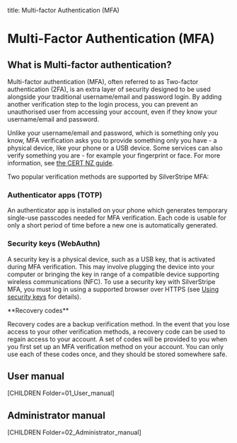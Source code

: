 title: Multi-factor Authentication (MFA)

# Multi-Factor Authentication (MFA)

## What is Multi-factor authentication?

Multi-factor authentication (MFA), often referred to as Two-factor
authentication (2FA), is an extra layer of security designed to be used
alongside your traditional username/email and password login. By adding another
verification step to the login process, you can prevent an unauthorised user
from accessing your account, even if they know your username/email and password.

Unlike your username/email and password, which is something only you know, MFA
verification asks you to provide something only you have - a physical device,
like your phone or a USB device. Some services can also verify something you
are - for example your fingerprint or face. For more information, see
[the CERT NZ guide](https://www.cert.govt.nz/individuals/guides/getting-started-with-cyber-security/two-factor-authentication/).

Two popular verification methods are supported by SilverStripe MFA:

### Authenticator apps (TOTP)

An authenticator app is installed on your phone which generates temporary
single-use passcodes needed for MFA verification. Each code is usable for only a
short period of time before a new one is automatically generated.

### Security keys (WebAuthn)

A security key is a physical device, such as a USB key, that is activated during
MFA verification. This may involve plugging the device into your computer or
bringing the key in range of a compatible device supporting wireless
communications (NFC). To use a security key with SilverStripe MFA, you must log
in using a supported browser over HTTPS
(see [Using security keys](user_manual/using_security_keys) for details).

<div class="hint" markdown="1">
**Recovery codes**

Recovery codes are a backup verification method. In the event that you lose
access to your other verification methods, a recovery code can be used to
regain access to your account. A set of codes will be provided to you when you
first set up an MFA verification method on your account. You can only use each
of these codes once, and they should be stored somewhere safe.
</div>

## User manual

[CHILDREN Folder=01_User_manual]

## Administrator manual

[CHILDREN Folder=02_Administrator_manual]
